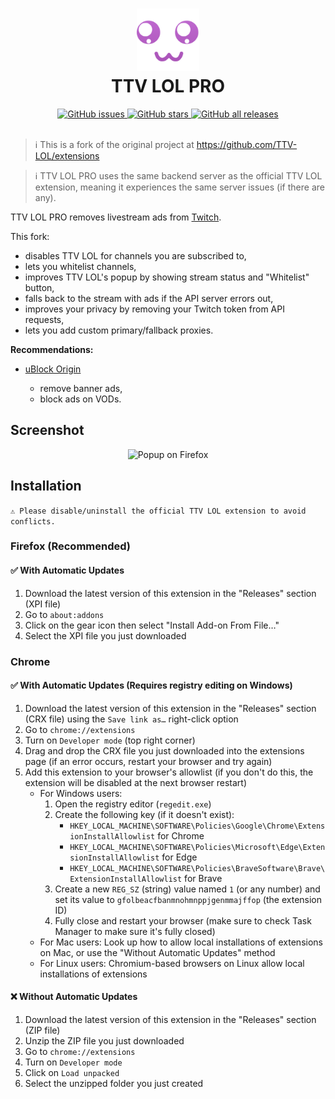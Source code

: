 <h1 align="center">
  <img src="src/images/brand/icon.png" height="100" width="100" alt="Icon" />
  <br />
  TTV LOL PRO
  <br />
</h1>

<div align="center">
  <a href="https://github.com/younesaassila/ttv-lol-pro/issues">
    <img
      alt="GitHub issues"
      src="https://img.shields.io/github/issues/younesaassila/ttv-lol-pro"
    />
  </a>
  <a href="https://github.com/younesaassila/ttv-lol-pro/stargazers">
    <img
      alt="GitHub stars"
      src="https://img.shields.io/github/stars/younesaassila/ttv-lol-pro"
    />
  </a>
  <a href="https://github.com/younesaassila/ttv-lol-pro/releases">
    <img
      alt="GitHub all releases"
      src="https://img.shields.io/github/downloads/younesaassila/ttv-lol-pro/total"
    />
  </a>
</div>

<br />

> ℹ️ This is a fork of the original project at https://github.com/TTV-LOL/extensions

> ℹ️ TTV LOL PRO uses the same backend server as the official TTV LOL extension, meaning it experiences the same server issues (if there are any).

TTV LOL PRO removes livestream ads from [Twitch](https://www.twitch.tv/).

This fork:

- disables TTV LOL for channels you are subscribed to,
- lets you whitelist channels,
- improves TTV LOL's popup by showing stream status and "Whitelist" button,
- falls back to the stream with ads if the API server errors out,
- improves your privacy by removing your Twitch token from API requests,
- lets you add custom primary/fallback proxies.

**Recommendations:**

- [uBlock Origin](https://ublockorigin.com/)

  - remove banner ads,
  - block ads on VODs.

## Screenshot

<div align="center">
  <img
    src="https://user-images.githubusercontent.com/47226184/210093901-2d0c7f62-5e1f-4ce2-83f3-e35812361e20.png"
    alt="Popup on Firefox"
  />
</div>

## Installation

`⚠️ Please disable/uninstall the official TTV LOL extension to avoid conflicts.`

### Firefox (Recommended)

#### ✅ With Automatic Updates

1. Download the latest version of this extension in the "Releases" section (XPI file)
1. Go to `about:addons`
1. Click on the gear icon then select "Install Add-on From File…"
1. Select the XPI file you just downloaded

### Chrome

#### ✅ With Automatic Updates (Requires registry editing on Windows)

1. Download the latest version of this extension in the "Releases" section (CRX file) using the `Save link as…` right-click option
1. Go to `chrome://extensions`
1. Turn on `Developer mode` (top right corner)
1. Drag and drop the CRX file you just downloaded into the extensions page (if an error occurs, restart your browser and try again)
1. Add this extension to your browser's allowlist (if you don't do this, the extension will be disabled at the next browser restart)
   - For Windows users:
     1. Open the registry editor (`regedit.exe`)
     1. Create the following key (if it doesn't exist):
        - `HKEY_LOCAL_MACHINE\SOFTWARE\Policies\Google\Chrome\ExtensionInstallAllowlist` for Chrome
        - `HKEY_LOCAL_MACHINE\SOFTWARE\Policies\Microsoft\Edge\ExtensionInstallAllowlist` for Edge
        - `HKEY_LOCAL_MACHINE\SOFTWARE\Policies\BraveSoftware\Brave\ExtensionInstallAllowlist` for Brave
     1. Create a new `REG_SZ` (string) value named `1` (or any number) and set its value to `gfolbeacfbanmnohmnppjgenmmajffop` (the extension ID)
     1. Fully close and restart your browser (make sure to check Task Manager to make sure it's fully closed)
   - For Mac users: Look up how to allow local installations of extensions on Mac, or use the "Without Automatic Updates" method
   - For Linux users: Chromium-based browsers on Linux allow local installations of extensions

#### ❌ Without Automatic Updates

1. Download the latest version of this extension in the "Releases" section (ZIP file)
1. Unzip the ZIP file you just downloaded
1. Go to `chrome://extensions`
1. Turn on `Developer mode`
1. Click on `Load unpacked`
1. Select the unzipped folder you just created
